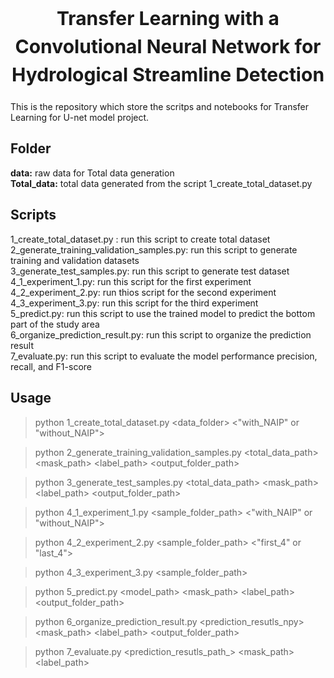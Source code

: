 <h1 style="text-align:center;line-height:1.5em;font-size:30px;">Transfer Learning with a Convolutional Neural Network for Hydrological Streamline Detection</h1>

This is the repository which store the scritps and notebooks for Transfer Learning for U-net model project. 

## Folder  
**data:** raw data for Total data generation  
**Total_data:** total data generated from the script 1_create_total_dataset.py  

## Scripts 
1_create_total_dataset.py : run this script to create total dataset  
2_generate_training_validation_samples.py: run this script to generate training and validation datasets  
3_generate_test_samples.py: run this script to generate test dataset  
4_1_experiment_1.py: run this script for the first experiment  
4_2_experiment_2.py: run thios script for the second experiment  
4_3_experiment_3.py: run this script for the third experiment  
5_predict.py: run this script to use the trained model to predict the bottom part of the study area  
6_organize_prediction_result.py: run this script to organize the prediction result  
7_evaluate.py: run this script to evaluate the model performance precision, recall, and F1-score

## Usage

> python 1_create_total_dataset.py <data_folder> <"with_NAIP" or "without_NAIP">

> python 2_generate_training_validation_samples.py <total_data_path> <mask_path> <label_path> <output_folder_path>

> python 3_generate_test_samples.py <total_data_path> <mask_path> <label_path> <output_folder_path>

> python 4_1_experiment_1.py <sample_folder_path> <"with_NAIP" or "without_NAIP">

> python 4_2_experiment_2.py <sample_folder_path> <"first_4" or "last_4">

> python 4_3_experiment_3.py <sample_folder_path>

> python 5_predict.py <model_path> <mask_path> <label_path> <output_folder_path>

> python 6_organize_prediction_result.py <prediction_resutls_npy> <mask_path> <label_path> <output_folder_path>

> python 7_evaluate.py <prediction_resutls_path_> <mask_path> <label_path>